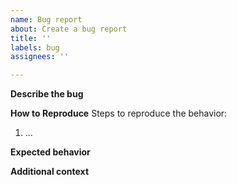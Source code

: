```yaml
---
name: Bug report
about: Create a bug report
title: ''
labels: bug
assignees: ''

---
```


**Describe the bug**

**How to Reproduce**
Steps to reproduce the behavior:
1. ...

**Expected behavior**

**Additional context**
